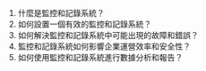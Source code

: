 1. 什麼是監控和記錄系統？ 
2. 如何設置一個有效的監控和記錄系統？ 
3. 如何解決監控和記錄系統中可能出現的故障和錯誤？ 
4. 監控和記錄系統如何影響企業運營效率和安全性？ 
5. 如何使用監控和記錄系統進行數據分析和報告？